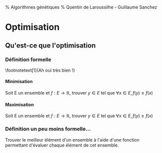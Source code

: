 % Algorithmes génétiques
% Quentin de Laroussilhe - Guillaume Sanchez

# Optimisation

## Qu'est-ce que l'optimisation

### Définition formelle

\footnotetext[1]{Ah oui très bien !}

#### Minimisation

Soit E un ensemble et $f : E \to \mathbb{R}$, trouver $y \in E$ tel que
$\forall x \in E, f(y) \leq f(x)$

#### Maximisation

Soit E un ensemble et $f : E \to \mathbb{R}$, trouver $y \in E$ tel que
$\forall x \in E, f(y) \geq f(x)$




### Définition un peu moins formelle...

Trouver le meilleur élément d'un ensemble à l'aide d'une fonction permettant
d'évaluer chaque élément de cet ensemble.
